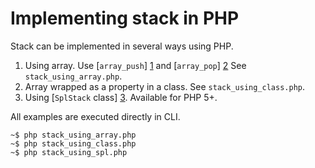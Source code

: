 # Implementing stack in PHP #
Stack can be implemented in several ways using PHP.

1. Using array.
   Use [`array_push`] [1] and [`array_pop`] [2]
   See `stack_using_array.php`.
2. Array wrapped as a property in a class.
   See `stack_using_class.php`.
3. Using [`SplStack` class] [3].
   Available for PHP 5+.

All examples are executed directly in CLI.

    ~$ php stack_using_array.php
    ~$ php stack_using_class.php
    ~$ php stack_using_spl.php

  [1]: http://www.php.net/manual/en/function.array-push.php "array_push"
  [2]: http://www.php.net/manual/en/function.array-pop.php  "array_pop"
  [3]: http://www.php.net/manual/en/class.splstack.php      "SplStack class"
